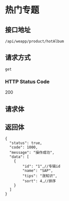 # 热门专题

## 接口地址

`/api/weapp/product/hotAlbum`

## 请求方式

`get`

### HTTP Status Code

200

## 请求体



## 返回体

```json5
{
  "status": true,
  "code": 1000,
  "message": "操作成功",
  "data": [
    {
        "id": "1",//专辑id
        "name": "SAP",            
        "tips": "涨知识",
        "sort": 4,//排序
    }
  ]
}
``` 
